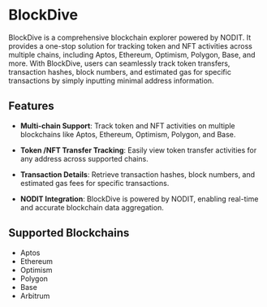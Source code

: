 # BlockDive

BlockDive is a comprehensive blockchain explorer powered by NODIT. It provides a one-stop solution for tracking token and NFT activities across multiple chains, including Aptos, Ethereum, Optimism, Polygon, Base, and more. With BlockDive, users can seamlessly track token transfers, transaction hashes, block numbers, and estimated gas for specific transactions by simply inputting minimal address information.

## Features

- **Multi-chain Support**: Track token and NFT activities on multiple blockchains like Aptos, Ethereum, Optimism, Polygon, and Base.

- **Token /NFT  Transfer Tracking**: Easily view token transfer activities for any address across supported chains.

- **Transaction Details**: Retrieve transaction hashes, block numbers, and estimated gas fees for specific transactions.

- **NODIT Integration**: BlockDive is powered by NODIT, enabling real-time and accurate blockchain data aggregation.

## Supported Blockchains

- Aptos
- Ethereum
- Optimism
- Polygon
- Base
- Arbitrum
